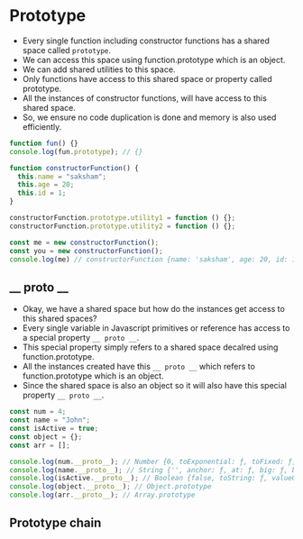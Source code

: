 
# Prototype

- Every single function including constructor functions has a shared space called `prototype`.
- We can access this space using function.prototype which is an object.
- We can add shared utilities to this space.
- Only functions have access to this shared space or property called prototype.
- All the instances of constructor functions, will have access to this shared space.
- So, we ensure no code duplication is done and memory is also used efficiently.

``` javascript
function fun() {}
console.log(fun.prototype); // {}

function constructorFunction() {
  this.name = "saksham";
  this.age = 20;
  this.id = 1;
}

constructorFunction.prototype.utility1 = function () {};
constructorFunction.prototype.utility2 = function () {};

const me = new constructorFunction();
const you = new constructorFunction();
console.log(me) // constructorFunction {name: 'saksham', age: 20, id: 1}
```

## __ proto __

- Okay, we have a shared space but how do the instances get access to this shared spaces?
- Every single variable in Javascript primitives or reference has access to a special property `__ proto __`.
- This special property simply refers to a shared space decalred using function.prototype.
- All the instances created have this `__ proto __` which refers to function.prototype which is an object.
- Since the shared space is also an object so it will also have this special property `__ proto __`.

``` javascript
const num = 4;
const name = "John";
const isActive = true;
const object = {};
const arr = [];

console.log(num.__proto__); // Number {0, toExponential: ƒ, toFixed: ƒ, toPrecision: ƒ, toString: ƒ, …} Number.prototype
console.log(name.__proto__); // String {'', anchor: ƒ, at: ƒ, big: ƒ, blink: ƒ, …} String.prototype
console.log(isActive.__proto__); // Boolean {false, toString: ƒ, valueOf: ƒ} Boolean.prototype
console.log(object.__proto__); // Object.prototype
console.log(arr.__proto__); // Array.prototype


```

## Prototype chain
